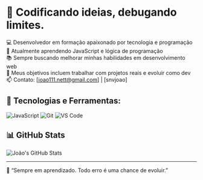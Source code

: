 # 🧠 Codificando ideias, debugando limites.

💻 Desenvolvedor em formação apaixonado por tecnologia e programação  
🌱 Atualmente aprendendo JavaScript e lógica de programação  
📚 Sempre buscando melhorar minhas habilidades em desenvolvimento web  
🚀 Meus objetivos incluem trabalhar com projetos reais e evoluir como dev  
📫 Contato: [joao111.nett@gmail.com] | [snvjoao]

## 🚀 Tecnologias e Ferramentas:
![JavaScript](https://img.shields.io/badge/-JavaScript-F7DF1E?logo=javascript&logoColor=000&style=flat)
![Git](https://img.shields.io/badge/-Git-F05032?logo=git&logoColor=fff&style=flat)
![VS Code](https://img.shields.io/badge/-VS%20Code-007ACC?logo=visual-studio-code&logoColor=fff&style=flat)

## 📊 GitHub Stats
![João's GitHub Stats](https://github-readme-stats.vercel.app/api?username=seu-usuario&show_icons=true&theme=dracula)

---

🧠 “Sempre em aprendizado. Todo erro é uma chance de evoluir.”

